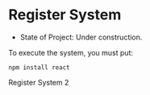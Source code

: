 <h1> Register System </h1>

- State of Project: Under construction.

To execute the system, you must put:

```npm install react```

Register System 2
